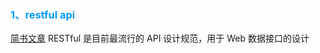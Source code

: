 <font color='#0099ff'><h3>1、restful api</h3></font>
[简书文章](https://www.jianshu.com/p/8b769356ee67)
RESTful 是目前最流行的 API 设计规范，用于 Web 数据接口的设计

